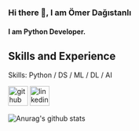 ### Hi there 👋, I am Ömer Dağıstanlı
#### I am Python Developer.

## Skills and Experience

Skills: Python / DS / ML / DL / AI

[<img src='https://cdn.jsdelivr.net/npm/simple-icons@3.0.1/icons/github.svg' alt='github' height='40'>](https://github.com/omerdagistanli)  [<img src='https://cdn.jsdelivr.net/npm/simple-icons@3.0.1/icons/linkedin.svg' alt='linkedin' height='40'>](https://www.linkedin.com/in/omerdagistanli/)  

![Anurag's github stats](https://github-readme-stats.vercel.app/api?username=omerdagistanli&show_icons=true&theme=merko)
